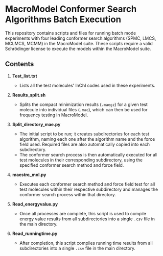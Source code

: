 # MacroModel Conformer Search Algorithms Batch Execution

This repository contains scripts and files for running batch mode experiments with four leading conformer search algorithms (SPMC, LMCS, MCLMCS, MCMM) in the MacroModel suite. These scripts require a valid Schrödinger license to execute the models within the MacroModel suite.

## Contents

1. **Test_list.txt**
   - Lists all the test molecules' InChI codes used in these experiments.

2. **Results_split.sh**
   - Splits the compact minimization results (`.maegz`) for a given test molecule into individual files (`.mae`), which can then be used for frequency testing in MacroModel.

3. **Split_directory_mae.py**
   - The initial script to be run; it creates subdirectories for each test algorithm, naming each one after the algorithm name and the force field used. Required files are also automatically copied into each subdirectory.
   - The conformer search process is then automatically executed for all test molecules in their corresponding subdirectory, using the specified conformer search method and force field.

4. **maestro_mol.py**
   - Executes each conformer search method and force field test for all test molecules within their respective subdirectory and manages the conformer search process within that directory.

5. **Read_energyvalue.py**
   - Once all processes are complete, this script is used to compile energy value results from all subdirectories into a single `.csv` file in the main directory.

6. **Read_runningtime.py**
   - After completion, this script compiles running time results from all subdirectories into a single `.csv` file in the main directory.
